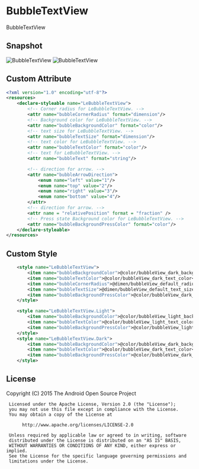 # BubbleTextView
BubbleTextView

## Snapshot
![BubbleTextView](http://7d9pic.com1.z0.glb.clouddn.com/bubblew_view2.gif)
![BubbleTextView](http://7d9pic.com1.z0.glb.clouddn.com/bubblew_view.png)
## Custom Attribute
```xml
<?xml version="1.0" encoding="utf-8"?>
<resources>
    <declare-styleable name="LeBubbleTextView">
        <!-- Corner radius for LeBubbleTextView. -->
        <attr name="bubbleCornerRadius" format="dimension"/>
        <!-- Background color for LeBubbleTextView. -->
        <attr name="bubbleBackgroundColor" format="color"/>
        <!-- text size for LeBubbleTextView. -->
        <attr name="bubbleTextSize" format="dimension"/>
        <!-- text color for LeBubbleTextView. -->
        <attr name="bubbleTextColor" format="color"/>
        <!-- text for LeBubbleTextView. -->
        <attr name="bubbleText" format="string"/>

        <!-- direction for arrow. -->
        <attr name="bubbleArrowDirection">
            <enum name="left" value="1"/>
            <enum name="top" value="2"/>
            <enum name="right" value="3"/>
            <enum name="bottom" value="4"/>
        </attr>
        <!-- direction for arrow. -->
        <attr name = "relativePosition" format = "fraction" />
        <!-- Press state Background color for LeBubbleTextView. -->
        <attr name="bubbleBackgroundPressColor" format="color"/>
    </declare-styleable>
</resources>
```

## Custom Style
```xml
    <style name="LeBubbleTextView">
        <item name="bubbleBackgroundColor">@color/bubbleView_dark_background</item>
        <item name="bubbleTextColor">@color/bubbleView_dark_text_color</item>
        <item name="bubbleCornerRadius">@dimen/bubbleView_default_radius</item>
        <item name="bubbleTextSize">@dimen/bubbleView_default_text_size</item>
        <item name="bubbleBackgroundPressColor">@color/bubbleView_dark_press_background</item>
    </style>

    <style name="LeBubbleTextView.Light">
        <item name="bubbleBackgroundColor">@color/bubbleView_light_background</item>
        <item name="bubbleTextColor">@color/bubbleView_light_text_color</item>
        <item name="bubbleBackgroundPressColor">@color/bubbleView_light_press_background</item>
    </style>
    <style name="LeBubbleTextView.Dark">
        <item name="bubbleBackgroundColor">@color/bubbleView_dark_background</item>
        <item name="bubbleTextColor">@color/bubbleView_dark_text_color</item>
        <item name="bubbleBackgroundPressColor">@color/bubbleView_dark_press_background</item>
    </style>
```

## License

   Copyright (C) 2015 The Android Open Source Project

     Licensed under the Apache License, Version 2.0 (the "License");
     you may not use this file except in compliance with the License.
     You may obtain a copy of the License at

          http://www.apache.org/licenses/LICENSE-2.0

     Unless required by applicable law or agreed to in writing, software
     distributed under the License is distributed on an "AS IS" BASIS,
     WITHOUT WARRANTIES OR CONDITIONS OF ANY KIND, either express or implied.
     See the License for the specific language governing permissions and
     limitations under the License.
